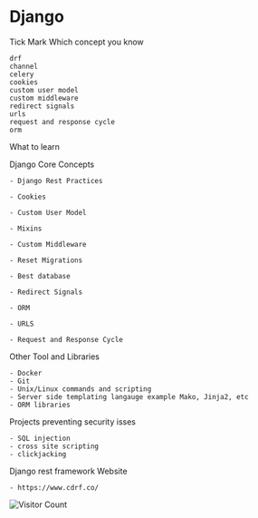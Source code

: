 # Django

Tick Mark Which concept you know

```text
drf
channel
celery
cookies
custom user model
custom middleware
redirect signals
urls
request and response cycle
orm 
```
What to learn

Django Core Concepts

    - Django Rest Practices

    - Cookies

    - Custom User Model

    - Mixins

    - Custom Middleware

    - Reset Migrations

    - Best database

    - Redirect Signals

    - ORM

    - URLS

    - Request and Response Cycle


Other Tool and Libraries

    - Docker
    - Git 
    - Unix/Linux commands and scripting
    - Server side templating langauge example Mako, Jinja2, etc
    - ORM libraries

Projects preventing security isses 

    - SQL injection
    - cross site scripting
    - clickjacking

Django rest framework Website 

    - https://www.cdrf.co/

![Visitor Count](https://komarev.com/ghpvc/?username=vectorsigmaissomewhere&color=blue)

